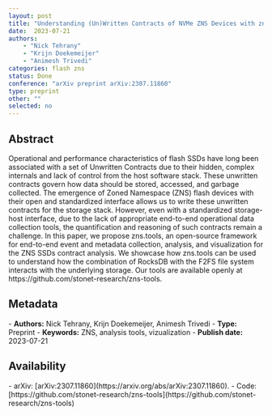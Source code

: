 ```yaml
---
layout: post
title: "Understanding (Un)Written Contracts of NVMe ZNS Devices with zns-tools"
date:  2023-07-21
authors: 
    - "Nick Tehrany"
    - "Krijn Doekemeijer" 
    - "Animesh Trivedi"
categories: flash zns
status: Done
conference: "arXiv preprint arXiv:2307.11860"
type: preprint
other: ""
selected: no
---
```


<h2>Abstract</h2>
Operational and performance characteristics of flash SSDs have long been associated with a set of Unwritten Contracts due to their hidden, complex internals and lack of control from the host software stack. These unwritten contracts govern how data should be stored, accessed, and garbage collected. The emergence of Zoned Namespace (ZNS) flash devices with their open and standardized interface allows us to write these unwritten contracts for the storage stack. However, even with a standardized storage-host interface, due to the lack of appropriate end-to-end operational data collection tools, the quantification and reasoning of such contracts remain a challenge. In this paper, we propose zns.tools, an open-source framework for end-to-end event and metadata collection, analysis, and visualization for the ZNS SSDs contract analysis. We showcase how zns.tools can be used to understand how the combination of RocksDB with the F2FS file system interacts with the underlying storage. Our tools are available openly at https://github.com/stonet-research/zns-tools.

<h2>Metadata</h2>
- <b>Authors:</b> Nick Tehrany, Krijn Doekemeijer, Animesh Trivedi
- <b>Type:</b> Preprint
- <b>Keywords:</b> ZNS, analysis tools, vizualization
- <b>Publish date:</b> 2023-07-21

<h2>Availability</h2>
- arXiv: [arXiv:2307.11860](https://arxiv.org/abs/arXiv:2307.11860).
- Code: [https://github.com/stonet-research/zns-tools](https://github.com/stonet-research/zns-tools)
